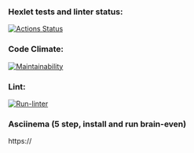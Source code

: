 ### Hexlet tests and linter status:
[![Actions Status](https://github.com/FearosD/frontend-project-lvl1/workflows/hexlet-check/badge.svg)](https://github.com/FearosD/frontend-project-lvl1/actions)
### Code Climate:
[![Maintainability](https://api.codeclimate.com/v1/badges/4f3e58b754ea59dde975/maintainability)](https://codeclimate.com/github/FearosD/frontend-project-lvl1/maintainability)
### Lint:
[![Run-linter](https://github.com/FearosD/frontend-project-lvl1/actions/workflows/run-linter.yml/badge.svg)](https://github.com/FearosD/frontend-project-lvl1/actions/workflows/run-linter.yml)
### Asciinema (5 step, install and run brain-even)
https://
